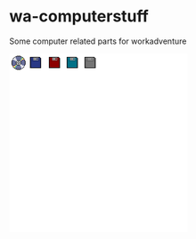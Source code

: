 # wa-computerstuff

Some computer related parts for workadventure

![preview](wa-computerstuff.png)
